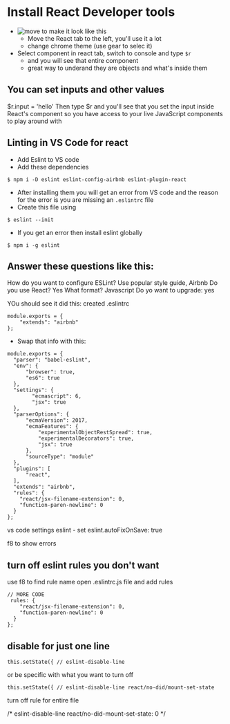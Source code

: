 # Install React Developer tools
* ![move to make it look like this](https://i.imgur.com/71BSHhM.png)
    - Move the React tab to the left, you'll use it a lot
    - change chrome theme (use gear to selec it)
* Select component in react tab, switch to console and type `$r`
    - and you will see that entire component
    - great way to underand they are objects and what's inside them

## You can set inputs and other values
$r.input = 'hello'
Then type $r and you'll see that you set the input inside React's component
so you have access to your live JavaScript components to play around with


## Linting in VS Code for react
* Add Eslint to VS code
* Add these dependencies

`$ npm i -D eslint eslint-config-airbnb eslint-plugin-react`

* After installing them you will get an error from VS code and the reason for the error is you are missing an `.eslintrc` file
* Create this file using

`$ eslint --init`

* If you get an error then install eslint globally

`$ npm i -g eslint`

## Answer these questions like this:
How do you want to configure ESLint? Use popular style guide, Airbnb
Do you use React? Yes
What format? Javascript
Do yo want to upgrade: yes


YOu should see it did this:
created .eslintrc

```
module.exports = {
    "extends": "airbnb"
};
```

* Swap that info with this:

```
module.exports = {
  "parser": "babel-eslint",
  "env": {
      "browser": true,
      "es6": true
  },
  "settings": {
        "ecmascript": 6,
        "jsx": true
  },
  "parserOptions": {
      "ecmaVersion": 2017,
      "ecmaFeatures": {
          "experimentalObjectRestSpread": true,
          "experimentalDecorators": true,
          "jsx": true
      },
      "sourceType": "module"
  },
  "plugins": [
      "react",
  ],
  "extends": "airbnb",
  "rules": {
    "react/jsx-filename-extension": 0,
    "function-paren-newline": 0
  }
};
```

vs code settings
eslint - set eslint.autoFixOnSave: true


f8 to show errors

## turn off eslint rules you don't want
use f8 to find rule name
open .eslintrc.js file and add rules


```
// MORE CODE
 rules: {
    "react/jsx-filename-extension": 0,
    "function-paren-newline": 0
  }
};
```

## disable for just one line
`this.setState({ // eslint-disable-line`

or be specific with what you want to turn off

`this.setState({ // eslint-disable-line react/no-did/mount-set-state`

turn off rule for entire file

/* eslint-disable-line react/no-did-mount-set-state: 0 */

